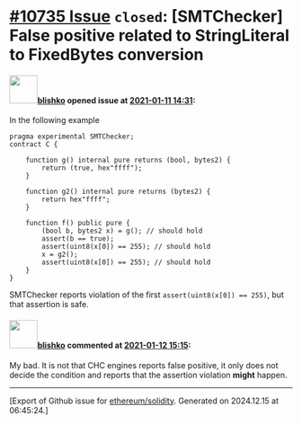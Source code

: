 # [\#10735 Issue](https://github.com/ethereum/solidity/issues/10735) `closed`: [SMTChecker] False positive related to StringLiteral to FixedBytes conversion

#### <img src="https://avatars.githubusercontent.com/u/16404346?v=4" width="50">[blishko](https://github.com/blishko) opened issue at [2021-01-11 14:31](https://github.com/ethereum/solidity/issues/10735):

In the following example
```
pragma experimental SMTChecker;
contract C {

    function g() internal pure returns (bool, bytes2) {
        return (true, hex"ffff");
    }

    function g2() internal pure returns (bytes2) {
        return hex"ffff";
    }

    function f() public pure {
        (bool b, bytes2 x) = g(); // should hold
        assert(b == true);
        assert(uint8(x[0]) == 255); // should hold
        x = g2();
        assert(uint8(x[0]) == 255); // should hold
    }
}
```

SMTChecker reports violation of the first `assert(uint8(x[0]) == 255)`, but that assertion is safe.


#### <img src="https://avatars.githubusercontent.com/u/16404346?v=4" width="50">[blishko](https://github.com/blishko) commented at [2021-01-12 15:15](https://github.com/ethereum/solidity/issues/10735#issuecomment-758723338):

My bad. It is not that CHC engines reports false positive, it only does not decide the condition and reports that the assertion violation **might** happen.


-------------------------------------------------------------------------------



[Export of Github issue for [ethereum/solidity](https://github.com/ethereum/solidity). Generated on 2024.12.15 at 06:45:24.]
